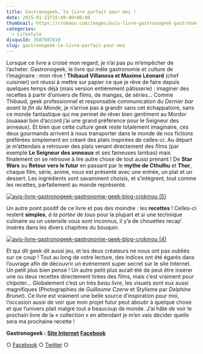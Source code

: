 ```yaml
---
title: Gastronogeek, le livre parfait pour moi !
date: 2015-01-21T15:49:00+00:00
thumbnail: https://crokmou.com/images/avis-livre-gastronogeek-gastronomie-geek-blog-crokmou.jpg
categories:
  - Lifestyle
disqusId: 3587682810
slug: gastronogeek-le-livre-parfait-pour-moi
---
```


Lorsque ce livre a croisé mon regard, je n’ai pas pu m’empêcher de l’acheter. Gastronogeek, le livre qui mêle gastronomie et culture de l’imaginaire : mon rêve ! **Thibaud Villanova et Maxime Léonard** (chef cuisinier) ont réussi à mettre sur papier ce que je rêve de faire depuis quelques temps déjà (mais version entièrement pâtisserie) : imaginer des recettes à partir d’univers de films, de mangas, de séries… Comme Thibaud, geek professionnel et responsable communication du _Dernier bar avant la fin du Monde_, je n’arrive pas à grandir sans cet échappatoire, sans ce monde fantastique qui me permet de rêver bien gentiment au Mordor (ouaaaai bon d’accord j’ai une grand préférence pour le Seigneur des anneaux). Et bien que cette culture geek reste totalement imaginaire, ces deux gourmands arrivent à nous transporter dans le monde de nos fictions préférées simplement en créant des plats inspirées de celles-ci. Au départ je m’attendais a retrouver des plats venant directement des films (par exemple **Le Seigneur des anneaux** et ses fameuses lambas) mais finalement on se retrouve à lire autre chose de tout aussi prenant ! De **Star Wars** au **Retour vers le futur** en passant par le **mythe de Cthulhu** et **Thor**, chaque film, série, anime, nous est présenté avec une entrée, un plat et un dessert. Les ingrédients sont savamment choisis, et s’intègrent, tout comme les recettes, parfaitement au monde représenté.

[![avis-livre-gastronogeek-gastronomie-geek-blog-crokmou (5)](https://crokmou.com/images/avis-livre-gastronogeek-gastronomie-geek-blog-crokmou-5_secigz.jpg)](https://crokmou.com/images/avis-livre-gastronogeek-gastronomie-geek-blog-crokmou-5_secigz.jpg)

Un autre point positif de ce livre et pas des moindre : les **recettes** ! Celles-ci restent **simples**, _à la portée de tous_ pour la plupart et si une technique culinaire ou un ustensile vous sont inconnus, il y’a de chouettes recap’ insérés dans les divers chapitres du bouquin.

[![avis-livre-gastronogeek-gastronomie-geek-blog-crokmou (4)](https://crokmou.com/images/avis-livre-gastronogeek-gastronomie-geek-blog-crokmou-4_r83cep.jpg)](https://crokmou.com/images/avis-livre-gastronogeek-gastronomie-geek-blog-crokmou-4_r83cep.jpg)

Et qui dit geek dit aussi jeu, et les deux créateurs ne nous ont pas oubliés sur ce coup ! Tout au long de votre lecture, des indices ont été égarés dans l’ouvrage afin de découvrir un événement super secret sur le site Internet. Un petit plus bien pensé ! Un autre petit plus aurait été de peut être insérer une ou deux recettes directement tirées des films, mais c’est vraiment pour chipoter… Globalement c’est un très _beau livre_, les visuels sont eux aussi magnifiques (Photographies de _Guillaume Czerw_ et Stylisme par _Delphine Brunet_). Ce livre est vraiment une belle source d’inspiration pour moi, l’occasion aussi de voir que mon projet futur peut aboutir à quelque chose et que l’univers plait malgré tout a beaucoup de monde. J’ai hâte de voir le prochain livre de la « collection » en attendant je m’en vais décider quelle sera ma prochaine recette !

**Gastronogeek :**
**[Site Internet](http://www.gastronogeek.com/)**
**[Facebook](https://www.facebook.com/gastronogeek)**

○ [Facebook](https://www.facebook.com/crokmou.blog) ○ [Twitter](https://twitter.com/Crokmou) ○